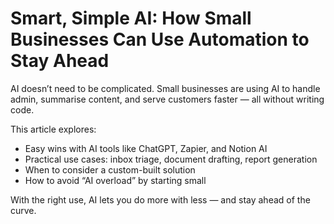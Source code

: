 # Smart, Simple AI: How Small Businesses Can Use Automation to Stay Ahead

AI doesn’t need to be complicated. Small businesses are using AI to handle admin, summarise content, and serve customers faster — all without writing code.

This article explores:
- Easy wins with AI tools like ChatGPT, Zapier, and Notion AI
- Practical use cases: inbox triage, document drafting, report generation
- When to consider a custom-built solution
- How to avoid “AI overload” by starting small

With the right use, AI lets you do more with less — and stay ahead of the curve.
